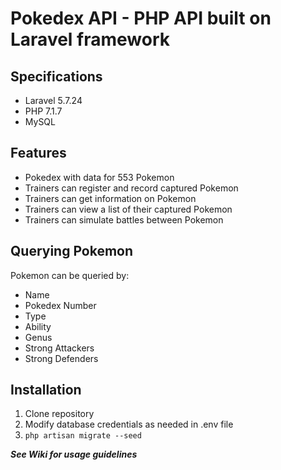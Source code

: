 # Pokedex API - PHP API built on Laravel framework

## Specifications
- Laravel 5.7.24
- PHP 7.1.7
- MySQL

## Features

- Pokedex with data for 553 Pokemon
- Trainers can register and record captured Pokemon
- Trainers can get information on Pokemon
- Trainers can view a list of their captured Pokemon
- Trainers can simulate battles between Pokemon

## Querying Pokemon
Pokemon can be queried by:
- Name
- Pokedex Number
- Type
- Ability
- Genus
- Strong Attackers
- Strong Defenders

## Installation

1. Clone repository
2. Modify database credentials as needed in .env file
3. ```php artisan migrate --seed```

***See Wiki for usage guidelines***
